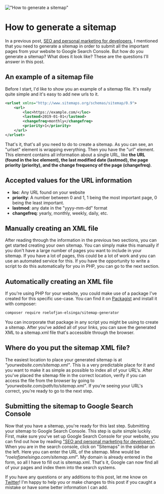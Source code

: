 !["How to generate a sitemap"](/images/articles/binoculars.jpeg)

# How to generate a sitemap
In a previous post, [SEO and personal marketing for developers](/articles/seo-and-personal-marketing-for-developers), 
I mentioned that you need to generate a sitemap in order to submit all the important pages from your website 
to Google Search Console. But how do you generate a sitemap? What does it look like? 
These are the questions I'll answer in this post.

## An example of a sitemap file
Before I start, I'd like to show you an example of a sitemap file. It's really quite simple and it's 
easy to add new urls to it.

```xml
<urlset xmlns="http://www.sitemaps.org/schemas/sitemap/0.9">
    <url>
        <loc>https://example.com/</loc>
        <lastmod>2019-01-01</lastmod>
        <changefreq>monthly</changefreq>
        <priority>1</priority>
    </url>
</urlset>
```

That's it, that's all you need to do to create a sitemap. As you can see, an "urlset" element is wrapping everything. 
Then you have the "url" element. This element contains all information about a single URL, 
like **the URL (found in the loc element), the last modified date (lastmod), the page priority (priority), 
and the change frequency of the page (changefreq)**.

## Accepted values for the URL information
- **loc**: Any URL found on your website
- **priority**: A number between 0 and 1, 1 being the most important page, 0 being the least important.
- **lastmod**: any date in the "yyyy-mm-dd" format
- **changefreq**: yearly, monthly, weekly, daily, etc.

## Manually creating an XML file
After reading through the information in the previous two sections, 
you can get started creating your own sitemap. You can simply make this manually if you don't have a 
large number of pages you want to include in your sitemap. If you have a lot of pages, 
this could be a lot of work and you can use an automated service for this. 
If you have the opportunity to write a script to do this automatically for you in PHP, 
you can go to the next section. 

## Automatically creating an XML file
If you're using PHP for your website, you could make use of a package I've created for this specific use-case. 
You can find it on [Packagist](https://packagist.org/packages/roelofjan-elsinga/sitemap-generator) 
and install it with composer: 

```bash
composer require roelofjan-elsinga/sitemap-generator
```

You can incorporate that package in any script you might be using to create a sitemap. 
After you've added all of your links, you can save the generated XML to a sitemap.xml 
file that's accessible through the browser. 

## Where do you put the sitemap XML file?
The easiest location to place your generated sitemap is at *"yourwebsite.com/sitemap.xml"*. 
This is a very predictable place for it and you want to make it as simple as possible to index all of your URL's. 
After you've placed the sitemap file in the correct location, 
verify if you can access the file from the browser by going to 
*"yourwebsite.com/path/to/sitemap.xml"*. If you're seeing your URL's correct, 
you're ready to go to the next step. 

## Submitting the sitemap to Google Search Console
Now that you have a sitemap, you're ready for this last step. 
Submitting your sitemap to Google Search Console. This step is quite simple luckily. 
First, make sure you've set up Google Search Console for your website, 
you can find out how by reading 
["SEO and personal marketing for developers"](/articles/seo-and-personal-marketing-for-developers). 
When you are in the search console, click on "Sitemaps" in the sidebar on the left. 
Here you can enter the URL of the sitemap. Mine would be *"roelofjanelsinga.com/sitemap.xml"*. 
My domain is already entered in the form, so all I have to fill out is sitemap.xml. That's it, 
Google can now find all of your pages and index them into the search systems. 

If you have any questions or any additions to this post, let me know on [Twitter](https://twitter.com/RJElsinga)! 
I'm happy to help you or make changes to this post if you caught a mistake or have some better information I can add.

